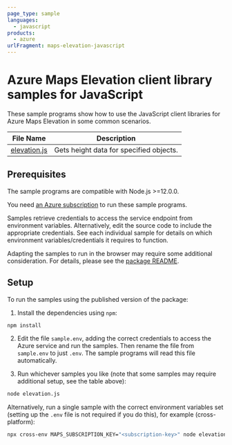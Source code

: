 ```yaml
---
page_type: sample
languages:
  - javascript
products:
  - azure
urlFragment: maps-elevation-javascript
---
```


# Azure Maps Elevation client library samples for JavaScript

These sample programs show how to use the JavaScript client libraries for Azure Maps Elevation in some common scenarios.

| **File Name**             | **Description**                         |
| ------------------------- | --------------------------------------- |
| [elevation.js][elevation] | Gets height data for specified objects. |

## Prerequisites

The sample programs are compatible with Node.js >=12.0.0.

You need [an Azure subscription][freesub] to run these sample programs.

Samples retrieve credentials to access the service endpoint from environment variables. Alternatively, edit the source code to include the appropriate credentials. See each individual sample for details on which environment variables/credentials it requires to function.

Adapting the samples to run in the browser may require some additional consideration. For details, please see the [package README][package].

## Setup

To run the samples using the published version of the package:

1. Install the dependencies using `npm`:

```bash
npm install
```

2. Edit the file `sample.env`, adding the correct credentials to access the Azure service and run the samples. Then rename the file from `sample.env` to just `.env`. The sample programs will read this file automatically.

3. Run whichever samples you like (note that some samples may require additional setup, see the table above):

```bash
node elevation.js
```

Alternatively, run a single sample with the correct environment variables set (setting up the `.env` file is not required if you do this), for example (cross-platform):

```bash
npx cross-env MAPS_SUBSCRIPTION_KEY="<subscription-key>" node elevation.js
```

[elevation]: https://github.com/Azure/azure-sdk-for-js/blob/master/sdk/maps/maps-elevation/samples/v1/javascript/src/elevation.js
[freesub]: https://azure.microsoft.com/free/
[package]: https://github.com/Azure/azure-sdk-for-js/tree/master/sdk/maps/maps-elevation/README.md
